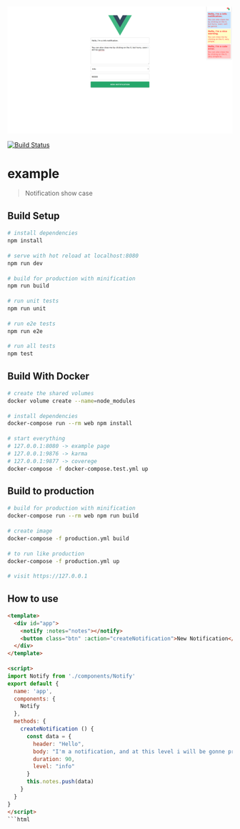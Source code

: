 <img src="https://github.com/yurifrl/notify-frontend/raw/master/src/assets/image.png">

[![Build Status](https://travis-ci.org/yurifrl/notify-frontend.svg?branch=master)](https://travis-ci.org/yurifrl/notify-frontend)
# example

> Notification show case

## Build Setup

``` bash
# install dependencies
npm install

# serve with hot reload at localhost:8080
npm run dev

# build for production with minification
npm run build

# run unit tests
npm run unit

# run e2e tests
npm run e2e

# run all tests
npm test
```

## Build With Docker

``` bash
# create the shared volumes
docker volume create --name=node_modules

# install dependencies
docker-compose run --rm web npm install

# start everything
# 127.0.0.1:8080 -> example page
# 127.0.0.1:9876 -> karma
# 127.0.0.1:9877 -> coverege
docker-compose -f docker-compose.test.yml up
```

## Build to production

```bash
# build for production with minification
docker-compose run --rm web npm run build

# create image
docker-compose -f production.yml build

# to run like production
docker-compose -f production.yml up

# visit https://127.0.0.1
```

## How to use
```html
<template>
  <div id="app">
    <notify :notes="notes"></notify>
    <button class="btn" :action="createNotification">New Notification</button>
  </div>
</template>

<script>
import Notify from './components/Notify'
export default {
  name: 'app',
  components: {
    Notify
  },
  methods: {
    createNotification () {
      const data = {
        header: "Hello",
        body: "I'm a notification, and at this level i will be gonne pretty soon",
        duration: 90,
        level: "info"
      }
      this.notes.push(data)
    }
  }
}
</script>
```html

